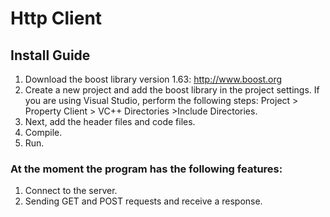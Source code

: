 # Http Client
## Install Guide

1. Download the boost library version 1.63: http://www.boost.org
2. Create a new project and add the boost library in the project settings. If you are using Visual Studio, perform the following steps: Project > Property Client > VC++ Directories >Include Directories.
3. Next, add the header files and code files.
4. Compile.
5. Run.
### At the moment the program has the following features:
1. Connect to the server.
2. Sending GET and POST requests and receive a response.